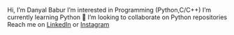  Hi, I’m Danyal Babur
 I’m interested in Programming (Python,C/C++)
 I’m currently learning Python
💞️ I’m looking to collaborate on Python repositories
 Reach me on [LinkedIn](https://www.linkedin.com/in/danyal-babur-759105257) or [Instagram](https://www.instagram.com/danyalbabur/)

<!---
danyalbabur/danyalbabur is a ✨ special ✨ repository because its `README.md` (this file) appears on your GitHub profile.
You can click the Preview link to take a look at your changes.
--->
